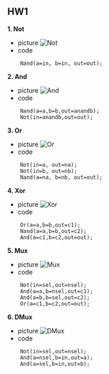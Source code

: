 ## HW1
**1. Not**
* picture
![Not](https://nohano1l.github.io/co109a/01/jpg/55650.jpg)
* code
```
    Nand(a=in, b=in, out=out);
```
**2. And**
* picture
![And](https://nohano1l.github.io/co109a/01/jpg/55651.jpg)
* code
```
    Nand(a=a,b=b,out=anandb);
    Not(in=anandb,out=out);
```
**3. Or**
* picture
![Or](https://nohano1l.github.io/co109a/01/jpg/55652.jpg)
* code
```
    Not(in=a, out=na);
    Not(in=b, out=nb);
    Nand(a=na, b=nb, out=out);
```
**4. Xor**
* picture
![Xor](https://nohano1l.github.io/co109a/01/jpg/55653.jpg)
* code
```
    Or(a=a,b=b,out=c1);
    Nand(a=a,b=b,out=c2);
    And(a=c1,b=c2,out=out);
```
**5. Mux**
* picture
![Mux](https://nohano1l.github.io/co109a/01/jpg/55654.jpg)
* code
```
    Not(in=sel,out=nsel);
    And(a=a,b=nsel,out=c1);
    And(a=b,b=sel,out=c2);
    Or(a=c1,b=c2,out=out);
```
**6. DMux**
* picture
![DMux](https://nohano1l.github.io/co109a/01/jpg/55655.jpg)
* code
```
    Not(in=sel,out=nsel);
    And(a=nsel,b=in,out=a);
    And(a=sel,b=in,out=b);
```